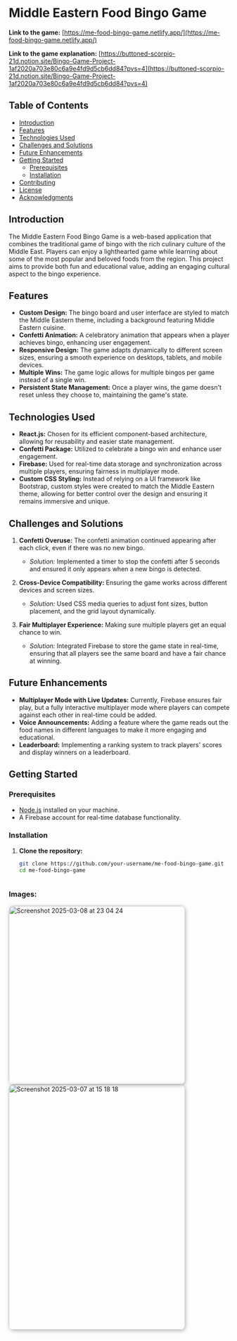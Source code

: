 # Middle Eastern Food Bingo Game

**Link to the game:** [https://me-food-bingo-game.netlify.app/](https://me-food-bingo-game.netlify.app/)

**Link to the game explanation:** [https://buttoned-scorpio-21d.notion.site/Bingo-Game-Project-1af2020a703e80c6a9e4fd9d5cb6dd84?pvs=4](https://buttoned-scorpio-21d.notion.site/Bingo-Game-Project-1af2020a703e80c6a9e4fd9d5cb6dd84?pvs=4)

## Table of Contents

- [Introduction](#introduction)
- [Features](#features)
- [Technologies Used](#technologies-used)
- [Challenges and Solutions](#challenges-and-solutions)
- [Future Enhancements](#future-enhancements)
- [Getting Started](#getting-started)
  - [Prerequisites](#prerequisites)
  - [Installation](#installation)
- [Contributing](#contributing)
- [License](#license)
- [Acknowledgments](#acknowledgments)

## Introduction

The Middle Eastern Food Bingo Game is a web-based application that combines the traditional game of bingo with the rich culinary culture of the Middle East. Players can enjoy a lighthearted game while learning about some of the most popular and beloved foods from the region. This project aims to provide both fun and educational value, adding an engaging cultural aspect to the bingo experience.

## Features

- **Custom Design:** The bingo board and user interface are styled to match the Middle Eastern theme, including a background featuring Middle Eastern cuisine.
- **Confetti Animation:** A celebratory animation that appears when a player achieves bingo, enhancing user engagement.
- **Responsive Design:** The game adapts dynamically to different screen sizes, ensuring a smooth experience on desktops, tablets, and mobile devices.
- **Multiple Wins:** The game logic allows for multiple bingos per game instead of a single win.
- **Persistent State Management:** Once a player wins, the game doesn't reset unless they choose to, maintaining the game's state.

## Technologies Used

- **React.js:** Chosen for its efficient component-based architecture, allowing for reusability and easier state management.
- **Confetti Package:** Utilized to celebrate a bingo win and enhance user engagement.
- **Firebase:** Used for real-time data storage and synchronization across multiple players, ensuring fairness in multiplayer mode.
- **Custom CSS Styling:** Instead of relying on a UI framework like Bootstrap, custom styles were created to match the Middle Eastern theme, allowing for better control over the design and ensuring it remains immersive and unique.

## Challenges and Solutions

1. **Confetti Overuse:** The confetti animation continued appearing after each click, even if there was no new bingo.
   - *Solution:* Implemented a timer to stop the confetti after 5 seconds and ensured it only appears when a new bingo is detected.

2. **Cross-Device Compatibility:** Ensuring the game works across different devices and screen sizes.
   - *Solution:* Used CSS media queries to adjust font sizes, button placement, and the grid layout dynamically.

3. **Fair Multiplayer Experience:** Making sure multiple players get an equal chance to win.
   - *Solution:* Integrated Firebase to store the game state in real-time, ensuring that all players see the same board and have a fair chance at winning.

## Future Enhancements

- **Multiplayer Mode with Live Updates:** Currently, Firebase ensures fair play, but a fully interactive multiplayer mode where players can compete against each other in real-time could be added.
- **Voice Announcements:** Adding a feature where the game reads out the food names in different languages to make it more engaging and educational.
- **Leaderboard:** Implementing a ranking system to track players' scores and display winners on a leaderboard.

## Getting Started

### Prerequisites

- [Node.js](https://nodejs.org/) installed on your machine.
- A Firebase account for real-time database functionality.

### Installation

1. **Clone the repository:**

   ```bash
   git clone https://github.com/your-username/me-food-bingo-game.git
   cd me-food-bingo-game



### Images:
<img width="406" alt="Screenshot 2025-03-08 at 23 04 24" src="https://github.com/user-attachments/assets/f98ce11a-b3e3-4220-aa69-edee79f1f2b2"  style="max-width: 400px; height: auto; border-radius: 10px; box-shadow: 2px 2px 10px rgba(0, 0, 0, 0.3);" />




<img width="558" alt="Screenshot 2025-03-07 at 15 18 18" src="https://github.com/user-attachments/assets/1e4011d2-f932-4deb-96a9-158e9faeced7" style="max-width: 400px; height: auto; border-radius: 10px; box-shadow: 2px 2px 10px rgba(0, 0, 0, 0.3);"  />



